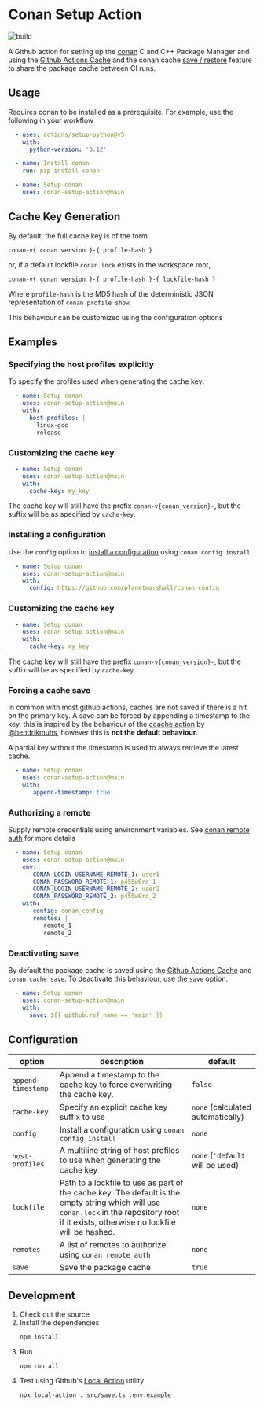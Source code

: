Conan Setup Action
==================
![build](https://github.com/planetmarshall/conan-setup-action/actions/workflows/main.yml/badge.svg)

A Github action for setting up the [conan](https://conan.io/) C and C++ Package Manager and using
the [Github Actions Cache](https://docs.github.com/en/actions/writing-workflows/choosing-what-your-workflow-does/caching-dependencies-to-speed-up-workflows)
and the conan cache [save / restore](https://docs.conan.io/2/devops/save_restore.html) feature to share the package cache
between CI runs.

Usage
-----

Requires conan to be installed as a prerequisite. For example, use the following
in your workflow

```yaml
  - uses: actions/setup-python@v5
    with:
      python-version: '3.12'

  - name: Install conan
    run: pip install conan

  - name: Setup conan
    uses: conan-setup-action@main
```

## Cache Key Generation

By default, the full cache key is of the form

```
conan-v{ conan version }-{ profile-hash }
```
or, if a default lockfile `conan.lock` exists in the workspace root, 
```
conan-v{ conan version }-{ profile-hash }-{ lockfile-hash }
```

Where `profile-hash` is the MD5 hash of the deterministic JSON representation of `conan profile show`.

This behaviour can be customized using the configuration options

## Examples

### Specifying the host profiles explicitly

To specify the profiles used when generating the cache key:

```yaml
  - name: Setup conan
    uses: conan-setup-action@main
    with:
      host-profiles: |
        linux-gcc
        release
```

### Customizing the cache key

```yaml
  - name: Setup conan
    uses: conan-setup-action@main
    with:
      cache-key: my_key
```

The cache key will still have the prefix `conan-v{conan_version}-`, but the suffix will be as specified by
`cache-key`.

### Installing a configuration

Use the `config` option to 
[install a configuration](https://docs.conan.io/2/reference/commands/config.html#conan-config-install) using 
`conan config install`

```yaml
  - name: Setup conan
    uses: conan-setup-action@main
    with:
      config: https://github.com/planetmarshall/conan_config
```

### Customizing the cache key

```yaml
  - name: Setup conan
    uses: conan-setup-action@main
    with:
      cache-key: my_key
```

The cache key will still have the prefix `conan-v{conan_version}-`, but the suffix will be as specified by
`cache-key`.

### Forcing a cache save

In common with most github actions, caches are not saved if there is a hit on the primary key.
A save can be forced by appending a timestamp to the key. this is inspired by the behaviour of the
[ccache action](https://github.com/hendrikmuhs/ccache-action) by [@hendrikmuhs](https://github.com/hendrikmuhs), however this is **not the default behaviour**.

A partial key without the timestamp is used to always retrieve the latest cache.

```yaml
  - name: Setup conan
    uses: conan-setup-action@main
    with:
       append-timestamp: true
```

### Authorizing a remote

Supply remote credentials using environment variables. See 
[conan remote auth](https://docs.conan.io/2/reference/commands/remote.html#conan-remote-auth) for more details

```yaml
  - name: Setup conan
    uses: conan-setup-action@main
    env:
       CONAN_LOGIN_USERNAME_REMOTE_1: user1
       CONAN_PASSWORD_REMOTE_1: p455w0rd_1
       CONAN_LOGIN_USERNAME_REMOTE_2: user2
       CONAN_PASSWORD_REMOTE_2: p455w0rd_2
    with:
       config: conan_config
       remotes: |
          remote_1
          remote_2
```

### Deactivating save

By default the package cache is saved using the 
[Github Actions Cache](https://docs.github.com/en/actions/writing-workflows/choosing-what-your-workflow-does/caching-dependencies-to-speed-up-workflows)
and `conan cache save`. To deactivate this behaviour, use the `save` option.

```yaml
  - name: Setup conan
    uses: conan-setup-action@main
    with:
      save: ${{ github.ref_name == 'main' }}
```

Configuration
-------------

| option             | description                                                                                                                                                                                | default                           |
|--------------------|--------------------------------------------------------------------------------------------------------------------------------------------------------------------------------------------|-----------------------------------|
| `append-timestamp` | Append a timestamp to the cache key to force overwriting the cache key.                                                                                                                    | `false`                           |               
| `cache-key`        | Specify an explicit cache key suffix to use                                                                                                                                                | `none` (calculated automatically) |
| `config`           | Install a configuration using `conan config install`                                                                                                                                       | `none`                            |               
| `host-profiles`    | A multiline string of host profiles to use when generating the cache key                                                                                                                   | `none` (`'default'` will be used) |
| `lockfile`         | Path to a lockfile to use as part of the cache key. The default is the empty string which will use `conan.lock` in the repository root if it exists, otherwise no lockfile will be hashed. | `none`                            |               
| `remotes`          | A list of remotes to authorize using `conan remote auth`                                                                                                                                   | `none`                            |               
| `save`             | Save the package cache                                                                                                                                                                     | `true`                            |               

Development
-----------

1. Check out the source
2. Install the dependencies
   ```
   npm install
   ``` 
3. Run 
   ```
   npm run all
   ```
4. Test using Github's [Local Action](https://github.com/github/local-action) utility
    ```
    npx local-action . src/save.ts .env.example
    ```

